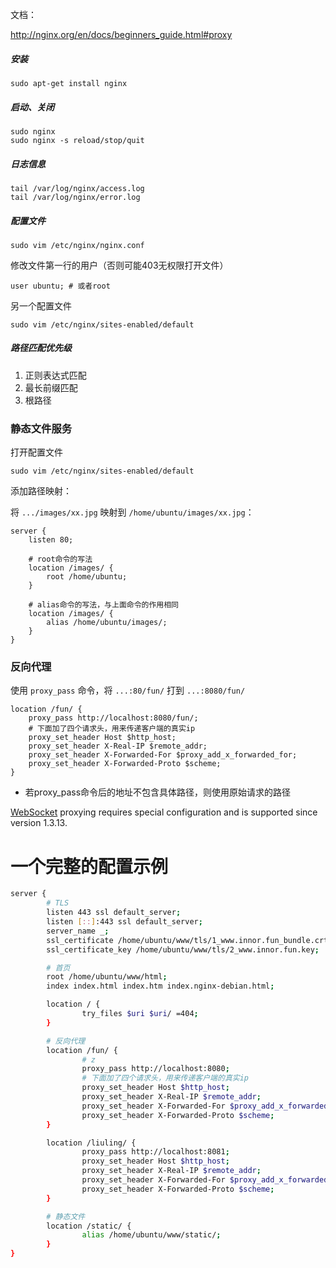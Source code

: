 文档：

http://nginx.org/en/docs/beginners_guide.html#proxy



##### 安装

```
sudo apt-get install nginx
```



##### 启动、关闭

```
sudo nginx
sudo nginx -s reload/stop/quit
```



##### 日志信息

```
tail /var/log/nginx/access.log
tail /var/log/nginx/error.log
```



##### 配置文件

```
sudo vim /etc/nginx/nginx.conf
```

修改文件第一行的用户（否则可能403无权限打开文件）

```
user ubuntu; # 或者root
```

另一个配置文件

```
sudo vim /etc/nginx/sites-enabled/default
```



##### 路径匹配优先级

1. 正则表达式匹配
2. 最长前缀匹配
3. 根路径



### 静态文件服务

打开配置文件

```
sudo vim /etc/nginx/sites-enabled/default
```

添加路径映射：

将 `.../images/xx.jpg` 映射到 `/home/ubuntu/images/xx.jpg`：

```
server {
	listen 80;
	
	# root命令的写法
	location /images/ {
		root /home/ubuntu;
	}
	
	# alias命令的写法，与上面命令的作用相同
	location /images/ {
		alias /home/ubuntu/images/;
	}
}
```



### 反向代理

使用 `proxy_pass` 命令，将 `...:80/fun/` 打到 `...:8080/fun/`

```
location /fun/ {
	proxy_pass http://localhost:8080/fun/;
	# 下面加了四个请求头，用来传递客户端的真实ip
    proxy_set_header Host $http_host;
    proxy_set_header X-Real-IP $remote_addr;
    proxy_set_header X-Forwarded-For $proxy_add_x_forwarded_for;
    proxy_set_header X-Forwarded-Proto $scheme;
}
```

- 若proxy_pass命令后的地址不包含具体路径，则使用原始请求的路径



[WebSocket](http://nginx.org/en/docs/http/websocket.html) proxying requires special configuration and is supported since version 1.3.13.



# 一个完整的配置示例

```bash
server {
		# TLS
        listen 443 ssl default_server;
        listen [::]:443 ssl default_server;
        server_name _;
        ssl_certificate /home/ubuntu/www/tls/1_www.innor.fun_bundle.crt;
        ssl_certificate_key /home/ubuntu/www/tls/2_www.innor.fun.key;

		# 首页
        root /home/ubuntu/www/html;
        index index.html index.htm index.nginx-debian.html;

        location / {
                try_files $uri $uri/ =404;
        }

		# 反向代理
        location /fun/ {
        		# z
                proxy_pass http://localhost:8080;
                # 下面加了四个请求头，用来传递客户端的真实ip
                proxy_set_header Host $http_host;
                proxy_set_header X-Real-IP $remote_addr;
                proxy_set_header X-Forwarded-For $proxy_add_x_forwarded_for;
                proxy_set_header X-Forwarded-Proto $scheme;
        }

        location /liuling/ {
                proxy_pass http://localhost:8081;
                proxy_set_header Host $http_host;
                proxy_set_header X-Real-IP $remote_addr;
                proxy_set_header X-Forwarded-For $proxy_add_x_forwarded_for;
                proxy_set_header X-Forwarded-Proto $scheme;
        }

		# 静态文件
        location /static/ {
                alias /home/ubuntu/www/static/;
        }
}
```

